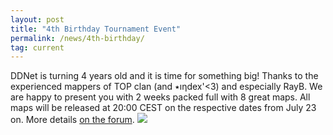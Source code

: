 ```yaml
---
layout: post
title: "4th Birthday Tournament Event"
permalink: /news/4th-birthday/
tag: current
---
```

DDNet is turning 4 years old and it is time for something big! Thanks to the experienced mappers of TOP clan (and ٭ıƞdex'<3) and especially RayB. We are happy to present you with 2 weeks packed full with 8 great maps. All maps will be released at 20:00 CEST on the respective dates from July 23 on. More details [on the forum](https://forum.ddnet.tw/viewtopic.php?t=5449).
[<img class="demo" src="/bday4.png" />](https://forum.ddnet.tw/viewtopic.php?t=5449)
